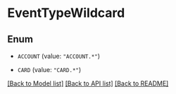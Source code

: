 # EventTypeWildcard

## Enum


* `ACCOUNT` (value: `"ACCOUNT.*"`)

* `CARD` (value: `"CARD.*"`)


[[Back to Model list]](../README.md#documentation-for-models) [[Back to API list]](../README.md#documentation-for-api-endpoints) [[Back to README]](../README.md)


